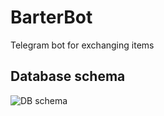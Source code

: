 # BarterBot
Telegram bot for exchanging items


## Database schema
![DB schema](https://media.discordapp.net/attachments/1104017059425308672/1153596732161130516/image.png?width=943&height=671)

